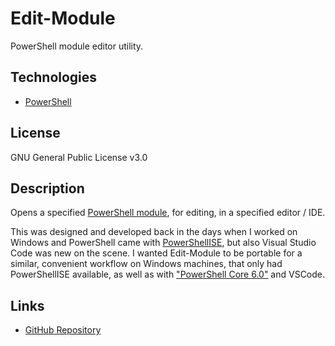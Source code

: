 # Edit-Module

PowerShell module editor utility.

## Technologies

- [PowerShell](https://github.com/topics/powershell)

## License

GNU General Public License v3.0

## Description

Opens a specified [PowerShell module](https://github.com/topics/powershell-modules), for editing, in a specified editor / IDE.

This was designed and developed back in the days when I worked on Windows and PowerShell came with [PowerShellISE](https://devblogs.microsoft.com/powershell/differences-between-the-ise-and-powershell-console/), but also Visual Studio Code was new on the scene. I wanted Edit-Module to be portable for a similar, convenient workflow on Windows machines, that only had PowerShellISE available, as well as with ["PowerShell Core 6.0"](https://devblogs.microsoft.com/powershell/powershell-core-6-0-generally-available-ga-and-supported/) and VSCode.

## Links

- [GitHub Repository](https://github.com/bcdady/Edit-Module)
